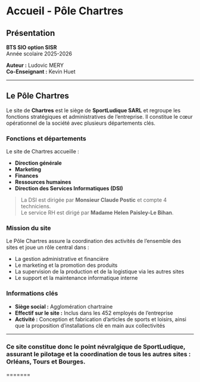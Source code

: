 # Accueil - Pôle Chartres 

## Présentation

**BTS SIO option SISR**  
Année scolaire 2025-2026  

**Auteur :** Ludovic MERY  
**Co-Enseignant :** Kevin Huet  

---

## Le Pôle Chartres

Le site de **Chartres** est le siège de **SportLudique SARL** et regroupe les fonctions stratégiques et administratives de l’entreprise. Il constitue le cœur opérationnel de la société avec plusieurs départements clés.

### Fonctions et départements

Le site de Chartres accueille :

- **Direction générale**  
- **Marketing**  
- **Finances**  
- **Ressources humaines**  
- **Direction des Services Informatiques (DSI)**

> La DSI est dirigée par **Monsieur Claude Postic** et compte 4 techniciens.  
> Le service RH est dirigé par **Madame Helen Paisley-Le Bihan**.

### Mission du site

Le Pôle Chartres assure la coordination des activités de l’ensemble des sites et joue un rôle central dans :

- La gestion administrative et financière  
- Le marketing et la promotion des produits  
- La supervision de la production et de la logistique via les autres sites  
- Le support et la maintenance informatique interne  

### Informations clés

- **Siège social :** Agglomération chartraine  
- **Effectif sur le site :** Inclus dans les 452 employés de l’entreprise  
- **Activité :** Conception et fabrication d’articles de sports et loisirs, ainsi que la proposition d’installations clé en main aux collectivités  

---

### Ce site constitue donc le point névralgique de **SportLudique**, assurant le pilotage et la coordination de tous les autres sites : Orléans, Tours et Bourges.
=======

